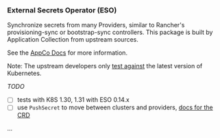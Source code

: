 ### External Secrets Operator (ESO)

Synchronize secrets from many Providers, similar to Rancher's provisioning-sync or bootstrap-sync controllers.
This package is built by Application Collection from upstream sources.

See the [AppCo Docs](https://apps.rancher.io/applications/external-secrets-operator) for more information.

Note: The upstream developers only [test against](https://external-secrets.io/latest/introduction/stability-support/) the latest version of Kubernetes.

_TODO_
- [ ] tests with K8S 1.30, 1.31 with ESO 0.14.x 
- [ ] use `PushSecret` to move between clusters and providers, [docs for the CRD](https://external-secrets.io/latest/guides/pushsecrets/)

...
